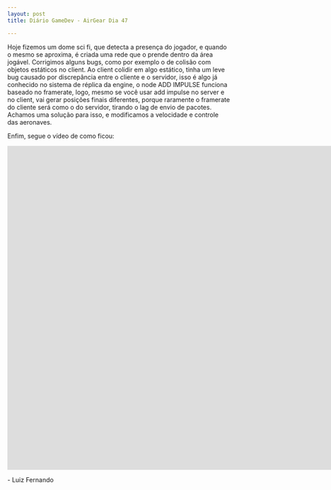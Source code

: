 ```yaml
---
layout: post
title: Diário GameDev - AirGear Dia 47

---
```


Hoje fizemos um dome sci fi, que detecta a presença do jogador, e quando o mesmo se aproxima, é criada uma rede que o prende dentro da área jogável. Corrigimos alguns bugs, como por exemplo o de colisão com objetos estáticos no client. Ao client colidir em algo estático, tinha um leve bug causado por discrepância entre o cliente e o servidor, isso é algo já conhecido no sistema de réplica da engine, o node ADD IMPULSE funciona baseado no framerate, logo, mesmo se você usar add impulse no server e no client, vai gerar posições finais diferentes, porque raramente o framerate do cliente será como o do servidor, tirando o lag de envio de pacotes. Achamos uma solução para isso, e modificamos a velocidade e controle das aeronaves.

Enfim, segue o vídeo de como ficou:

<div class="videoWrapper">
  <iframe width="1663" height="732" src="https://www.youtube.com/embed/eKG46baaLMQ" frameborder="0" allow="autoplay; encrypted-media" allowfullscreen></iframe>
</div>

<p class= "message"> - Luiz Fernando </p>